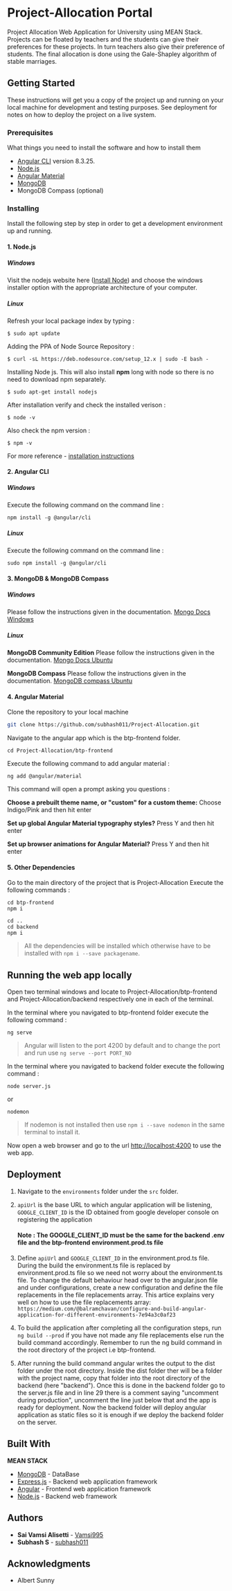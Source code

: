 # Project-Allocation Portal

Project Allocation Web Application for University using MEAN Stack. Projects can be floated by teachers and the students can give their preferences for these projects. In turn teachers also give their preference of students. The final allocation is done using the Gale-Shapley algorithm of stable marriages.

## Getting Started

These instructions will get you a copy of the project up and running on your local machine for development and testing purposes. See deployment for notes on how to deploy the project on a live system.

### Prerequisites

What things you need to install the software and how to install them

- [Angular CLI](https://github.com/angular/angular-cli) version 8.3.25.
- [Node.js](https://github.com/nodejs)
- [Angular Material](https://github.com/angular/components)
- [MongoDB](https://github.com/mongodb/mongo)
- MongoDB Compass (optional)


### Installing

Install the following step by step in order to get a development environment up and running.


#### 1. Node.js

##### Windows
Visit the nodejs website here ([Install Node](https://nodejs.org/en/download/)) and choose the windows installer option with the appropriate architecture of your computer.

##### Linux
Refresh your local package index by typing :
```
$ sudo apt update
```
Adding the PPA of Node Source Repository :
```
$ curl -sL https://deb.nodesource.com/setup_12.x | sudo -E bash -
```
Installing Node js. This will also install **npm** long with node so there is no need to download npm separately.
```
$ sudo apt-get install nodejs
```
After installation verify and check the installed verison :
```
$ node -v
```
Also check the npm version :
```
$ npm -v
```
For more reference - [installation instructions](https://tecadmin.net/install-latest-nodejs-npm-on-ubuntu/)

#### 2. Angular CLI

##### Windows
Execute the following command on the command line :
```
npm install -g @angular/cli
```

##### Linux
Execute the following command on the command line :
```
sudo npm install -g @angular/cli
```

#### 3. MongoDB & MongoDB Compass

##### Windows
Please follow the instructions given in the documentation.
[Mongo Docs Windows](https://docs.mongodb.com/manual/tutorial/install-mongodb-on-windows/)

##### Linux
**MongoDB Community Edition**
Please follow the instructions given in the documentation.
[Mongo Docs Ubuntu](https://docs.mongodb.com/manual/tutorial/install-mongodb-on-ubuntu/)

**MongoDB Compass**
Please follow the instructions given in the documentation.
[MongoDB compass Ubuntu](https://docs.mongodb.com/compass/master/install/)


#### 4. Angular Material

Clone the repository to your local machine
```sh
git clone https://github.com/subhash011/Project-Allocation.git
```
Navigate to the angular app which is the btp-frontend folder.
```
cd Project-Allocation/btp-frontend
```
Execute the following command to add angular material :
```
ng add @angular/material
```
This command will open a prompt asking you questions :

**Choose a prebuilt theme name, or "custom" for a custom theme:** Choose Indigo/Pink and then hit enter

**Set up global Angular Material typography styles?** Press Y and then hit enter

**Set up browser animations for Angular Material?** Press Y and then hit enter



#### 5. Other Dependencies
Go to the main directory of the project that is Project-Allocation
Execute the following commands :
```
cd btp-frontend
npm i

cd ..
cd backend
npm i
```
> All the dependencies will be installed which otherwise have to be installed with ```npm i --save packagename```.


## Running the web app locally

Open two terminal windows and locate to Project-Allocation/btp-frontend and Project-Allocation/backend respectively one in each of the terminal. 

In the terminal where you navigated to btp-frontend folder execute the following command : 
```
ng serve 
```
>Angular will listen to the port 4200 by default and to change the port and run use ```ng serve --port PORT_NO```

In the terminal where you navigated to backend folder execute the following command :
```
node server.js 
```
or
```
nodemon
```
>If nodemon is not installed then use ```npm i --save nodemon``` in the same terminal to install it.

Now open a web browser and go to the url <http://localhost:4200> to use the web app.


## Deployment

1. Navigate to the `environments` folder under the `src` folder.

2. `apiUrl` is the base URL to which angular application will be listening, `GOOGLE_CLIENT_ID` is the ID obtained from google developer console on
   registering the application

   #### Note : The GOOGLE_CLIENT_ID must be the same for the backend .env file and the btp-frontend environment.prod.ts file

3. Define `apiUrl` and `GOOGLE_CLIENT_ID` in the environment.prod.ts file. During the build the environment.ts file is replaced by  
   environment.prod.ts file so we need not worry about the environment.ts file. To change the default behaviour head over to the angular.json
   file and under configurations, create a new configuration and define the file replacements in the file replacements array.
   This artice explains very well on how to use the file replacements array:
   `https://medium.com/@balramchavan/configure-and-build-angular-application-for-different-environments-7e94a3c0af23`

4. To build the application after completing all the configuration steps, run `ng build --prod` if you have not made any file replacements else
   run the build command accordingly. Remember to run the ng build command in the root directory of the project i.e btp-frontend.

5. After running the build command angular writes the output to the dist folder under the root directory. Inside the dist folder ther will be a
   folder with the project name, copy that folder into the root directory of the backend (here "backend"). Once this is done in the backend folder
   go to the server.js file and in line 29 there is a comment saying "uncomment during production", uncomment the line just below that and the app is ready for deployment. Now the backend folder will deploy angular application as static files so it is enough if we deploy the backend folder
   on the server.

## Built With

**MEAN STACK**
* [MongoDB](https://github.com/mongodb/mongo) - DataBase 
* [Express.js](https://rometools.github.io/rome/) -  Backend web application framework 
* [Angular](http://www.dropwizard.io/1.0.2/docs/) - Frontend web application framework 
* [Node.js](https://maven.apache.org/) - Backend web framework

## Authors

* **Sai Vamsi Alisetti** - [Vamsi995](https://github.com/Vamsi995)
* **Subhash S** - [subhash011](https://github.com/subhash011)

## Acknowledgments

* Albert Sunny


